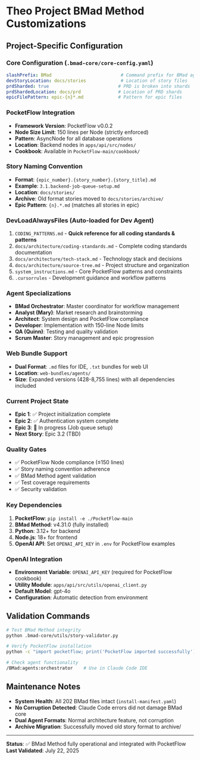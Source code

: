 # Theo Project BMad Method Customizations

## Project-Specific Configuration

### Core Configuration (`.bmad-core/core-config.yaml`)
```yaml
slashPrefix: BMad                          # Command prefix for BMad agents
devStoryLocation: docs/stories             # Location of story files
prdSharded: true                          # PRD is broken into shards
prdShardedLocation: docs/prd              # Location of PRD shards
epicFilePattern: epic-{n}*.md             # Pattern for epic files
```

### PocketFlow Integration
- **Framework Version**: PocketFlow v0.0.2
- **Node Size Limit**: 150 lines per Node (strictly enforced)
- **Pattern**: AsyncNode for all database operations
- **Location**: Backend nodes in `apps/api/src/nodes/`
- **Cookbook**: Available in `PocketFlow-main/cookbook/`

### Story Naming Convention
- **Format**: `{epic_number}.{story_number}.{story_title}.md`
- **Example**: `3.1.backend-job-queue-setup.md`
- **Location**: `docs/stories/`
- **Archive**: Old format stories moved to `docs/stories/archive/`
- **Epic Pattern**: `{n}.*.md` (matches all stories in epic)

### DevLoadAlwaysFiles (Auto-loaded for Dev Agent)
1. `CODING_PATTERNS.md` - **Quick reference for all coding standards & patterns**
2. `docs/architecture/coding-standards.md` - Complete coding standards documentation
3. `docs/architecture/tech-stack.md` - Technology stack and decisions
4. `docs/architecture/source-tree.md` - Project structure and organization
5. `system_instructions.md` - Core PocketFlow patterns and constraints
6. `.cursorrules` - Development guidance and workflow patterns

### Agent Specializations
- **BMad Orchestrator**: Master coordinator for workflow management
- **Analyst (Mary)**: Market research and brainstorming
- **Architect**: System design and PocketFlow compliance
- **Developer**: Implementation with 150-line Node limits
- **QA (Quinn)**: Testing and quality validation
- **Scrum Master**: Story management and epic progression

### Web Bundle Support
- **Dual Format**: `.md` files for IDE, `.txt` bundles for web UI
- **Location**: `web-bundles/agents/`
- **Size**: Expanded versions (428-8,755 lines) with all dependencies included

### Current Project State
- **Epic 1**: ✅ Project initialization complete
- **Epic 2**: ✅ Authentication system complete  
- **Epic 3**: 🚧 In progress (Job queue setup)
- **Next Story**: Epic 3.2 (TBD)

### Quality Gates
- ✅ PocketFlow Node compliance (≤150 lines)
- ✅ Story naming convention adherence
- ✅ BMad Method agent validation
- ✅ Test coverage requirements
- ✅ Security validation

### Key Dependencies
1. **PocketFlow**: `pip install -e ./PocketFlow-main`
2. **BMad Method**: v4.31.0 (fully installed)
3. **Python**: 3.12+ for backend
4. **Node.js**: 18+ for frontend
5. **OpenAI API**: Set `OPENAI_API_KEY` in `.env` for PocketFlow examples

### OpenAI Integration
- **Environment Variable**: `OPENAI_API_KEY` (required for PocketFlow cookbook)
- **Utility Module**: `apps/api/src/utils/openai_client.py`
- **Default Model**: gpt-4o
- **Configuration**: Automatic detection from environment

## Validation Commands

```bash
# Test BMad Method integrity
python .bmad-core/utils/story-validator.py

# Verify PocketFlow installation
python -c "import pocketflow; print('PocketFlow imported successfully')"

# Check agent functionality
/BMad:agents:orchestrator    # Use in Claude Code IDE
```

## Maintenance Notes

- **System Health**: All 202 BMad files intact (`install-manifest.yaml`)
- **No Corruption Detected**: Claude Code errors did not damage BMad core
- **Dual Agent Formats**: Normal architecture feature, not corruption
- **Archive Migration**: Successfully moved old story format to archive/

---

**Status**: ✅ BMad Method fully operational and integrated with PocketFlow
**Last Validated**: July 22, 2025